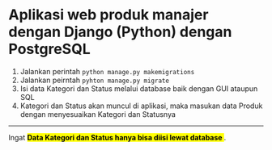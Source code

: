 
# Aplikasi web produk manajer dengan Django (Python) dengan PostgreSQL  

1. Jalankan perintah `python manage.py makemigrations`  
2. Jalankan peirntah `pyhton manage.py migrate`  
3. Isi data Kategori dan Status melalui database baik dengan GUI ataupun SQL  
4. Kategori dan Status akan muncul di aplikasi, maka masukan data Produk dengan menyesuaikan Kategori dan Statusnya  

---

Ingat <mark> <strong> Data Kategori dan Status hanya bisa diisi lewat database </strong> </mark>.
